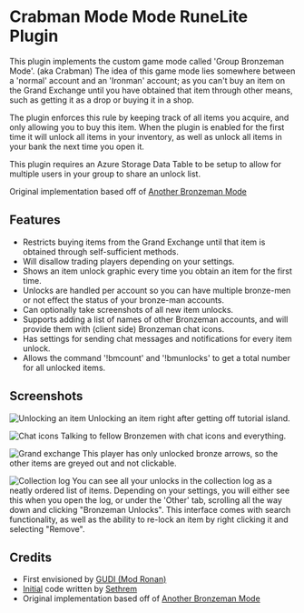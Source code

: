 # Crabman Mode Mode RuneLite Plugin
This plugin implements the custom game mode called 'Group Bronzeman Mode'. (aka Crabman)
The idea of this game mode lies somewhere between a 'normal' account and an 'Ironman' account; as you can't buy an item on the Grand Exchange until you have obtained that item through other means, such as getting it as a drop or buying it in a shop.

The plugin enforces this rule by keeping track of all items you acquire, and only allowing you to buy this item.
When the plugin is enabled for the first time it will unlock all items in your inventory, as well as unlock all items in your bank the next time you open it.

This plugin requires an Azure Storage Data Table to be setup to allow for multiple users in your group to share an unlock list.

Original implementation based off of [Another Bronzeman Mode](https://github.com/CodePanter/another-bronzeman-mode)

## Features

- Restricts buying items from the Grand Exchange until that item is obtained through self-sufficient methods.
- Will disallow trading players depending on your settings.
- Shows an item unlock graphic every time you obtain an item for the first time.
- Unlocks are handled per account so you can have multiple bronze-men or not effect the status of your bronze-man accounts.
- Can optionally take screenshots of all new item unlocks.
- Supports adding a list of names of other Bronzeman accounts, and will provide them with (client side) Bronzeman chat icons.
- Has settings for sending chat messages and notifications for every item unlock.
- Allows the command '!bmcount' and '!bmunlocks' to get a total number for all unlocked items.

## Screenshots

![Unlocking an item](https://i.imgur.com/odE4nVo.png)
Unlocking an item right after getting off tutorial island.

![Chat icons](https://i.imgur.com/D8Zl6Ss.png)
Talking to fellow Bronzemen with chat icons and everything.

![Grand exchange](https://i.imgur.com/lTd0I6P.png)
This player has only unlocked bronze arrows, so the other items are greyed out and not clickable.

![Collection log](https://i.imgur.com/6ae3Qml.png)
You can see all your unlocks in the collection log as a neatly ordered list of items.
Depending on your settings, you will either see this when you open the log, or under the 'Other' tab, scrolling all the way down and clicking "Bronzeman Unlocks".
This interface comes with search functionality, as well as the ability to re-lock an item by right clicking it and selecting "Remove".

## Credits

- First envisioned by [GUDI (Mod Ronan)](https://www.youtube.com/watch?v=GFNfa2saOJg)
- [Initial](https://github.com/sethrem/bronzeman) code written by [Sethrem](https://github.com/sethrem)
- Original implementation based off of [Another Bronzeman Mode](https://github.com/CodePanter/another-bronzeman-mode)
